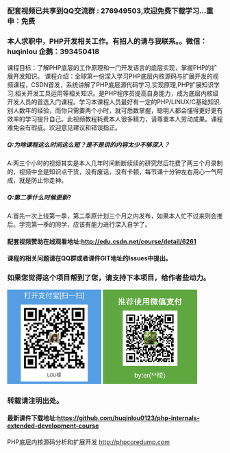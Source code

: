 ### 配套视频已共享到QQ交流群 : 276949503,欢迎免费下载学习...重申：免费

### 本人**求职**中，PHP开发相关工作。有招人的请与我联系。。微信：huqinlou 企鹅：393450418

课程目标：了解PHP底层的工作原理和一门开发语言的底层实现，掌握PHP的扩展开发知识。
课程介绍：全球第一份深入学习PHP底层内核源码与扩展开发的视频课程，CSDN首发，系统讲解了PHP底层源代码学习,实现原理,PHP扩展知识学习,相关开发工具运用等相关知识。是PHP程序员提高自身能力，成为底层内核级开发人员的首选入门课程。学习本课程人员最好有一定的PHP/LINUX/C基础知识.
别人数年的经验，而你只需要两个小时，就可悉数掌握，聪明人都会懂得更好更有效率的学习提升自己。此视频教程耗费本人很多精力，请尊重本人劳动成果。课程难免会有瑕疵。欢迎意见建议和错误指正。

##### Q:为啥课程这么时间这么短？是不是讲的内容太少不够深入？
A:两三个小时的视频其实是本人几年时间断断续续的研究然后花费了两三个月录制的，视频中全是知识点干货，没有废话，没有卡顿，每节课十分钟左右用心一气呵成，就是防止你走神。

##### Q:第二季什么时候更新?
A:首先一次上线第一季，第二季原计划三个月之内发布，如果本人忙不过来则会推后。学完第一季的同学，应该有能力进行深入自学了。

#### 配套视频赞助在线观看地址:http://edu.csdn.net/course/detail/6261

#### 课程的相关问题请在QQ群或者课件GIT地址的Issues中提出。

### 如果您觉得这个项目帮到了您，请支持下本项目，给作者些动力。
![微信转帐](./image/other/zfbzz_small.png)
![微信转帐](./image/other/wxzz_small.png)

### 转载请注明出处。

#### 最新课件下载地址:https://github.com/huqinlou0123/php-internals-extended-development-course
PHP底层内核源码分析和扩展开发 http://phpcoredump.com

